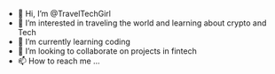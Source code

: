 - 👋 Hi, I’m @TravelTechGirl
- 👀 I’m interested in traveling the world and learning about crypto and Tech 
- 🌱 I’m currently learning coding 
- 💞️ I’m looking to collaborate on projects in fintech
- 📫 How to reach me ...

<!---
TravelTechGirl/TravelTechGirl is a ✨ special ✨ repository because its `README.md` (this file) appears on your GitHub profile.
You can click the Preview link to take a look at your changes.
--->
